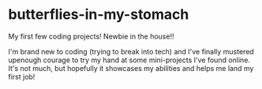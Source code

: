 # butterflies-in-my-stomach
My first few coding projects! Newbie in the house!!

I'm brand new to coding (trying to break into tech) and I've finally mustered upenough courage to try my hand at some mini-projects I've found online.
It's not much, but hopefully it showcases my abilities and helps me land my first job!

